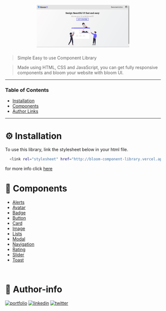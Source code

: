 <h1 align="center">
<br />
<a href="https://bloom-tronics.vercel.app/"><img src="assets\BloomUI Homepage.jpg" alt="Bloom UI" width="300"></a>

<br/>
</h1>

> Simple Easy to use Component Library

> Made using HTML, CSS and JavaScript, you can get fully responsive components and bloom your website with bloom UI.
---


### Table of Contents

- [Installation](#Installation)
- [Components](#Components)
- [Author Links](#Author-info)

---

# **⚙ Installation**

To use this library, link the stylesheet below in your html file.

```bash
  <link rel="stylesheet" href="http://bloom-component-library.vercel.app/components\component.css"> 
```

for more info click <a href="https://bloom-component-library.vercel.app/components/main.html">here</a>

# **🧩 Components**

- [Alerts](https://bloom-component-library.vercel.app/components/alert/alert.html)
- [Avatar](https://bloom-component-library.vercel.app/components/avatar/avatar.html)
- [Badge](https://bloom-component-library.vercel.app/components/badge/badge.html)
- [Button](https://bloom-component-library.vercel.app/components/button/button.html)
- [Card](https://bloom-component-library.vercel.app/components/card/card.html)
- [Image](https://bloom-component-library.vercel.app/components/image/image.html)
- [Lists](https://bloom-component-library.vercel.app/components/list/list.html)
- [Modal](https://bloom-component-library.vercel.app/components/Modal/modal.html)
- [Navigation](https://bloom-component-library.vercel.app/components/navigation/navigation.html)
- [Rating](https://bloom-component-library.vercel.app/components/rating/rating.html)
- [Slider](https://bloom-component-library.vercel.app/components/slider/slider.html)
- [Toast](https://bloom-component-library.vercel.app/components/toast/toast.html)
<br />


# 🔗 Author-info
[![portfolio](https://img.shields.io/badge/my_portfolio-000?style=for-the-badge&logo=ko-fi&logoColor=white)](https://shrista-site.netlify.app/)
[![linkedin](https://img.shields.io/badge/linkedin-0A66C2?style=for-the-badge&logo=linkedin&logoColor=white)](https://www.linkedin.com/in/shrista-baruah/)
[![twitter](https://img.shields.io/badge/twitter-1DA1F2?style=for-the-badge&logo=twitter&logoColor=white)](https://twitter.com/ShristaBaruah)